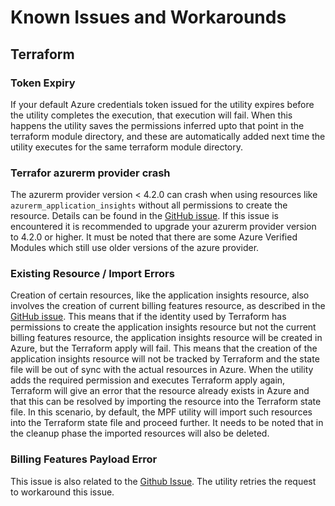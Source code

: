 # Known Issues and Workarounds

## Terraform

### Token Expiry

If your default Azure credentials token issued for the utility expires before the utility completes the execution, that execution will fail. When this happens the utility saves the permissions inferred upto that point in the terraform module directory, and these are automatically added next time the utility executes for the same terraform module directory.

### Terrafor azurerm provider crash

The azurerm provider version < 4.2.0 can crash when using resources like `azurerm_application_insights` without all permissions to create the resource. Details can be found in the [GitHub issue](https://github.com/hashicorp/terraform-provider-azurerm/issues/27961#issuecomment-2467155082). If this issue is encountered it is recommended to upgrade your azurerm provider version to 4.2.0 or higher. It must be noted that there are some Azure Verified Modules which still use older versions of the azure provider.

### Existing Resource / Import Errors

Creation of certain resources, like the application insights resource, also involves the creation of current billing features resource, as described in the [GitHub issue](https://github.com/hashicorp/terraform-provider-azurerm/issues/27961#issuecomment-2467392936). This means that if the identity used by Terraform has permissions to create the application insights resource but not the current billing features resource, the application insights resource will be created in Azure, but the Terraform apply will fail. This means that the creation of the application insights resource will not be tracked by Terraform and the state file will be out of sync with the actual resources in Azure. When the utility adds the required permission and executes Terraform apply again, Terraform will give an error that the resource already exists in Azure and that this can be resolved by importing the resource into the Terraform state file. In this scenario, by default, the MPF utility will import such resources into the Terraform state file and proceed further. It needs to be noted that in the cleanup phase the imported resources will also be deleted.

### Billing Features Payload Error

This issue is also related to the [Github Issue](https://github.com/hashicorp/terraform-provider-azurerm/issues/27961#issuecomment-2520407658). The utility retries the request to workaround this issue.


